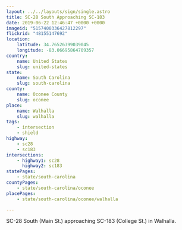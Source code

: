 ```yaml
---
layout: ../../layouts/sign/single.astro
title: SC-28 South Approaching SC-183
date: 2019-06-22 12:46:47 +0000 +0000
imageid: "5157400336427812297"
flickrid: "48155147692"
location:
    latitude: 34.76526399039045
    longitude: -83.06695864709357
country:
    name: United States
    slug: united-states
state:
    name: South Carolina
    slug: south-carolina
county:
    name: Oconee County
    slug: oconee
place:
    name: Walhalla
    slug: walhalla
tags:
    - intersection
    - shield
highway:
    - sc28
    - sc183
intersections:
    - highway1: sc28
      highway2: sc183
statePages:
    - state/south-carolina
countyPages:
    - state/south-carolina/oconee
placePages:
    - state/south-carolina/oconee/walhalla

---
```

SC-28 South (Main St.) approaching SC-183 (College St.) in Walhalla.